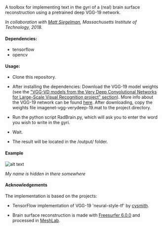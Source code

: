 A toolbox for implementing text in the gyri of a (real) brain surface reconstruction using a pretrained deep VGG-19 network.

*In collaboration with [Matt Siegelman](https://github.com/msieg), Massachusetts Institute of Technology, 2018.*

#### Dependencies:

- tensorflow
- opencv

#### Usage:
- Clone this repository.
- After installing the dependencies:
  Download the VGG-19 model weights (see the ["VGG-VD models from the Very Deep Convolutional Networks for Large-Scale Visual Recognition project" section](http://www.vlfeat.org/matconvnet/pretrained/)). More info about the VGG-19 network can be found [here](http://www.robots.ox.ac.uk/~vgg/research/very_deep/).
  After downloading, copy the weights file imagenet-vgg-verydeep-19.mat to the project directory.

- Run the python script RadBrain.py, which will ask you to enter the word you wish to write in the gyri.
- Wait. 
- The result will be located in the /output/ folder.

#### Example
![alt text](https://raw.githubusercontent.com/gretatuckute/RadBrain/master/example/example_gyri.png)

*My name is hidden in there somewhere*

#### Acknowledgements

The implementation is based on the projects:

- TensorFlow implementation of VGG-19 'neural-style-tf' by [cysmith](https://github.com/cysmith/neural-style-tf).

- Brain surface reconstruction is made with [Freesurfer 6.0.0](https://surfer.nmr.mgh.harvard.edu/) and processed in [MeshLab](http://www.meshlab.net/). 
